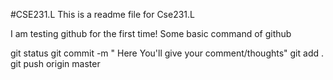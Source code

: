 #CSE231.L
This is a readme file for Cse231.L

I am testing github for the first time! 
Some basic command of github

git status
git commit -m " Here You'll give your comment/thoughts"
git add .
git push origin master
